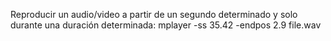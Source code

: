 Reproducir un audio/video a partir de un segundo determinado y solo durante una duración determinada:
mplayer -ss 35.42 -endpos 2.9 file.wav
